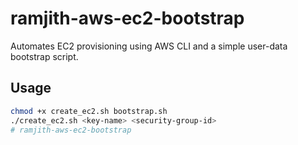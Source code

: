 # ramjith-aws-ec2-bootstrap

Automates EC2 provisioning using AWS CLI and a simple user-data bootstrap script.

## Usage
```bash
chmod +x create_ec2.sh bootstrap.sh
./create_ec2.sh <key-name> <security-group-id>
# ramjith-aws-ec2-bootstrap
